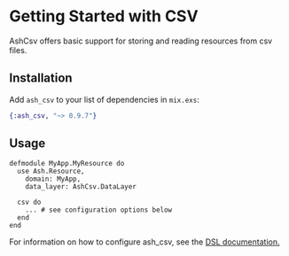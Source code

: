 # Getting Started with CSV

AshCsv offers basic support for storing and reading resources from csv files.

## Installation

Add `ash_csv` to your list of dependencies in `mix.exs`:

```elixir
{:ash_csv, "~> 0.9.7"}
```

## Usage

```
defmodule MyApp.MyResource do
  use Ash.Resource,
    domain: MyApp,
    data_layer: AshCsv.DataLayer

  csv do
    ... # see configuration options below
  end
end
```

For information on how to configure ash_csv, see the [DSL documentation.](/documentation/dsls/DSL-AshCsv.DataLayer.md)
